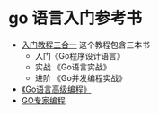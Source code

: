 # go 语言入门参考书

-  [入门教程三合一](https://go.wuhaolin.cn/) 这个教程包含三本书 
    - 入门《Go程序设计语言》 
    - 实战 《Go语言实战》
    - 进阶 《Go并发编程实战》
- [《Go语言高级编程》](https://chai2010.gitbooks.io/advanced-go-programming-book/content)
- [GO专家编程](https://rainbowmango.gitbook.io/go/)